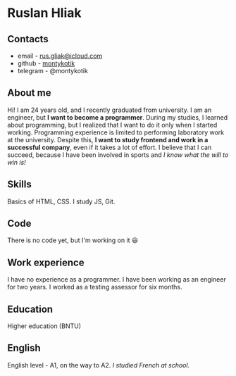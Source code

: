# Ruslan Hliak

## Contacts
* email - rus.gliak@icloud.com
* github - [montykotik](https://github.com/montykotik)
* telegram - @montykotik

## About me
Hi! I am 24 years old, and I recently graduated from university. 
I am an engineer, but **I want to become a programmer**.
During my studies, I learned about programming, but I realized that I want to do it only when I started working. 
Programming experience is limited to performing laboratory work at the university.
Despite this, **I want to study frontend and work in a successful company**, even if it takes a lot of effort.
I believe that I can succeed, because I have been involved in sports and *I know what the will to win is!*

## Skills
Basics of HTML, CSS. I study JS, Git.

## Code
There is no code yet, but I'm working on it :smiley:

## Work experience
I have no experience as a programmer. I have been working as an engineer for two years. I worked as a testing assessor for six months.

## Education
Higher education (BNTU)

## English
English level - А1, on the way to А2. *I studied French at school.*
